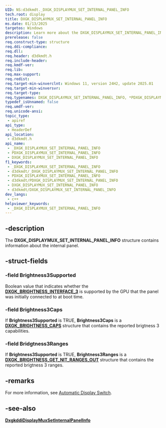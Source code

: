 ```yaml
---
UID: NS:d3dkmdt._DXGK_DISPLAYMUX_SET_INTERNAL_PANEL_INFO
tech.root: display
title: DXGK_DISPLAYMUX_SET_INTERNAL_PANEL_INFO
ms.date: 01/13/2025
targetos: Windows
description: Learn more about the DXGK_DISPLAYMUX_SET_INTERNAL_PANEL_INFO structure.
prerelease: false
req.construct-type: structure
req.ddi-compliance: 
req.dll: 
req.header: d3dkmdt.h
req.include-header: 
req.kmdf-ver: 
req.lib: 
req.max-support: 
req.redist: 
req.target-min-winverclnt: Windows 11, version 24H2, update 2025.01
req.target-min-winversvr: 
req.target-type: 
req.typenames: DXGK_DISPLAYMUX_SET_INTERNAL_PANEL_INFO, *PDXGK_DISPLAYMUX_SET_INTERNAL_PANEL_INFO
typedef_isUnnamed: false
req.umdf-ver: 
req.unicode-ansi: 
topic_type:
 - apiref
api_type:
 - HeaderDef
api_location:
 - d3dkmdt.h
api_name:
 - _DXGK_DISPLAYMUX_SET_INTERNAL_PANEL_INFO
 - PDXGK_DISPLAYMUX_SET_INTERNAL_PANEL_INFO
 - DXGK_DISPLAYMUX_SET_INTERNAL_PANEL_INFO
f1_keywords:
 - _DXGK_DISPLAYMUX_SET_INTERNAL_PANEL_INFO
 - d3dkmdt/_DXGK_DISPLAYMUX_SET_INTERNAL_PANEL_INFO
 - PDXGK_DISPLAYMUX_SET_INTERNAL_PANEL_INFO
 - d3dkmdt/PDXGK_DISPLAYMUX_SET_INTERNAL_PANEL_INFO
 - DXGK_DISPLAYMUX_SET_INTERNAL_PANEL_INFO
 - d3dkmdt/DXGK_DISPLAYMUX_SET_INTERNAL_PANEL_INFO
dev_langs:
 - c++
helpviewer_keywords:
 - _DXGK_DISPLAYMUX_SET_INTERNAL_PANEL_INFO
---
```


## -description

The **DXGK_DISPLAYMUX_SET_INTERNAL_PANEL_INFO** structure contains information about the internal panel.

## -struct-fields

### -field Brightness3Supported

Boolean value that indicates whether the [**DXGK_BRIGHTNESS_INTERFACE_3**](ns-dispmprt-dxgk_brightness_interface_3.md) is supported by the GPU that the panel was initially connected to at boot time.

### -field Brightness3Caps

If **Brightness3Supported** is TRUE, **Brightness3Caps** is a [**DXGK_BRIGHTNESS_CAPS**](../d3dkmdt/ns-d3dkmdt-_dxgk_brightness_caps.md) structure that contains the reported brigtness 3 capabilities.

### -field Bridgtness3Ranges

If **Brightness3Supported** is TRUE, **Brightness3Ranges** is a [**DXGK_BRIGHTNESS_GET_NIT_RANGES_OUT**](../d3dkmdt/ns-d3dkmdt-_dxgk_brightness_get_nit_ranges_out.md) structure that contains the reported brigtness 3 ranges.

## -remarks

For more information, see [Automatic Display Switch](/windows-hardware/drivers/display/automatic-display-switch).

## -see-also

[**DxgkddiDisplayMuxSetInternalPanelInfo**](../dispmprt/nc-dispmprt-dxgkddi_displaymux_set_internal_panel_info.md)
